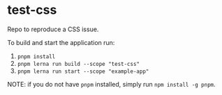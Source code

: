 # test-css

Repo to reproduce a CSS issue.

To build and start the application run:

1. `pnpm install`
1. `pnpm lerna run build --scope "test-css"`
1. `pnpm lerna run start --scope "example-app"`

NOTE: if you do not have `pnpm` installed, simply run `npm install -g pnpm`.
